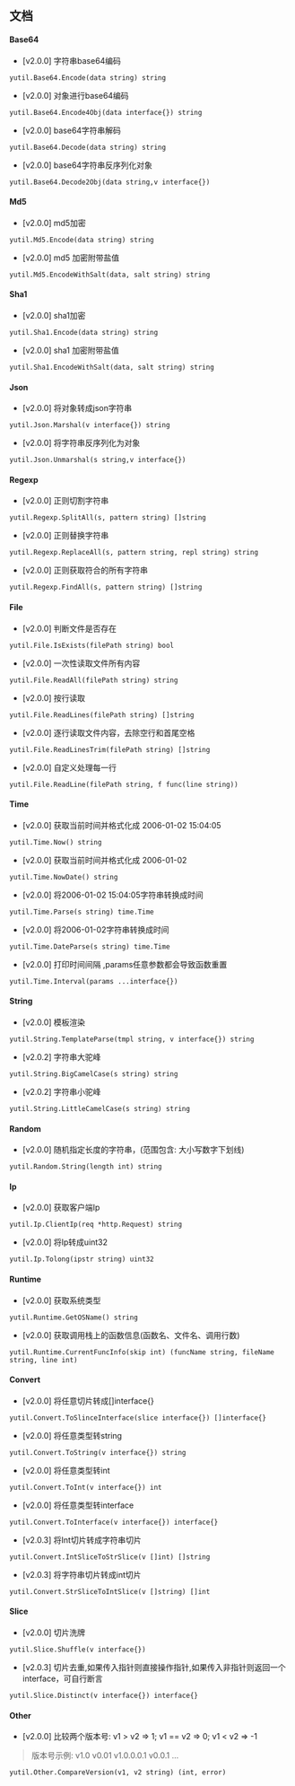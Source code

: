 ## 文档

#### Base64

- [v2.0.0] 字符串base64编码

`yutil.Base64.Encode(data string) string`

- [v2.0.0] 对象进行base64编码

`yutil.Base64.Encode4Obj(data interface{}) string`

- [v2.0.0] base64字符串解码

`yutil.Base64.Decode(data string) string`

- [v2.0.0] base64字符串反序列化对象

`yutil.Base64.Decode2Obj(data string,v interface{})`

#### Md5

- [v2.0.0] md5加密

`yutil.Md5.Encode(data string) string`

- [v2.0.0] md5 加密附带盐值

`yutil.Md5.EncodeWithSalt(data, salt string) string`


#### Sha1

- [v2.0.0] sha1加密

`yutil.Sha1.Encode(data string) string`

- [v2.0.0] sha1 加密附带盐值

`yutil.Sha1.EncodeWithSalt(data, salt string) string`

#### Json

- [v2.0.0] 将对象转成json字符串

`yutil.Json.Marshal(v interface{}) string`

- [v2.0.0] 将字符串反序列化为对象

`yutil.Json.Unmarshal(s string,v interface{})`


#### Regexp

- [v2.0.0] 正则切割字符串

`yutil.Regexp.SplitAll(s, pattern string) []string`

- [v2.0.0] 正则替换字符串

`yutil.Regexp.ReplaceAll(s, pattern string, repl string) string`

- [v2.0.0] 正则获取符合的所有字符串

`yutil.Regexp.FindAll(s, pattern string) []string`

#### File

- [v2.0.0] 判断文件是否存在

`yutil.File.IsExists(filePath string) bool`

- [v2.0.0] 一次性读取文件所有内容

`yutil.File.ReadAll(filePath string) string`

- [v2.0.0] 按行读取

`yutil.File.ReadLines(filePath string) []string`

- [v2.0.0] 逐行读取文件内容，去除空行和首尾空格

`yutil.File.ReadLinesTrim(filePath string) []string`

- [v2.0.0] 自定义处理每一行

`yutil.File.ReadLine(filePath string, f func(line string))`


#### Time 

- [v2.0.0] 获取当前时间并格式化成 2006-01-02 15:04:05

`yutil.Time.Now() string`

- [v2.0.0] 获取当前时间并格式化成 2006-01-02

`yutil.Time.NowDate() string`

- [v2.0.0] 将2006-01-02 15:04:05字符串转换成时间

`yutil.Time.Parse(s string) time.Time`

- [v2.0.0] 将2006-01-02字符串转换成时间

`yutil.Time.DateParse(s string) time.Time`

- [v2.0.0] 打印时间间隔 ,params任意参数都会导致函数重置

`yutil.Time.Interval(params ...interface{})`


#### String 

- [v2.0.0] 模板渲染

`yutil.String.TemplateParse(tmpl string, v interface{}) string`

- [v2.0.2] 字符串大驼峰

`yutil.String.BigCamelCase(s string) string`

- [v2.0.2] 字符串小驼峰

`yutil.String.LittleCamelCase(s string) string`


#### Random 

- [v2.0.0] 随机指定长度的字符串，(范围包含: 大小写数字下划线)

`yutil.Random.String(length int) string`


#### Ip

- [v2.0.0] 获取客户端Ip

`yutil.Ip.ClientIp(req *http.Request) string`

- [v2.0.0] 将Ip转成uint32

`yutil.Ip.Tolong(ipstr string) uint32`


#### Runtime

- [v2.0.0] 获取系统类型

`yutil.Runtime.GetOSName() string`

- [v2.0.0] 获取调用栈上的函数信息(函数名、文件名、调用行数)

`yutil.Runtime.CurrentFuncInfo(skip int) (funcName string, fileName string, line int)`


#### Convert

- [v2.0.0] 将任意切片转成[]interface{}

`yutil.Convert.ToSlinceInterface(slice interface{}) []interface{}`

- [v2.0.0] 将任意类型转string

`yutil.Convert.ToString(v interface{}) string`

- [v2.0.0] 将任意类型转int

`yutil.Convert.ToInt(v interface{}) int`

- [v2.0.0] 将任意类型转interface

`yutil.Convert.ToInterface(v interface{}) interface{}`

- [v2.0.3] 将Int切片转成字符串切片

`yutil.Convert.IntSliceToStrSlice(v []int) []string`

- [v2.0.3] 将字符串切片转成int切片

`yutil.Convert.StrSliceToIntSlice(v []string) []int`

#### Slice 

- [v2.0.0] 切片洗牌

`yutil.Slice.Shuffle(v interface{})`

- [v2.0.3] 切片去重,如果传入指针则直接操作指针,如果传入非指针则返回一个interface，可自行断言

`yutil.Slice.Distinct(v interface{}) interface{}`


#### Other 

- [v2.0.0] 比较两个版本号: v1 > v2 => 1; v1 == v2 => 0; v1 < v2 => -1

> 版本号示例: v1.0 v0.01 v1.0.0.0.1 v0.0.1 ...

`yutil.Other.CompareVersion(v1, v2 string) (int, error)`
